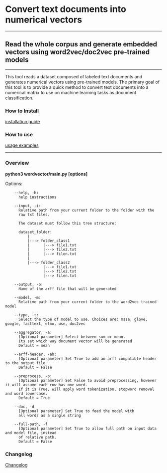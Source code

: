 # Convert text documents into numerical vectors
---
## Read the whole corpus and generate embedded vectors using word2vec/doc2vec pre-trained models
---

This tool reads a dataset composed of labeled text documents and generates numerical vectors using pre-trained models.
The primary goal of this tool is to provide a quick method to convert text documents into a numerical matrix to 
use on machine learning tasks as document classification.

### How to Install

[installation guide](docs/Install.md)


### How to use 

[usage examples](docs/examples.md)


---
### Overview

**python3 wordvector/main.py [options]**

  Options:

        --help, -h:
          help instructions

        --input, -i: 
          Relative path from your current folder to the folder with the 
          raw txt files.

          The dataset must follow this tree structure:

          dataset_folder:
              |
              |---> folder_class1
              |      |---> file1.txt
              |      |---> file2.txt
              |      |---> filen.txt
              |
              |---> folder_class2
                     |---> file1.txt
                     |---> file2.txt
                     |---> filen.txt

        --output, -o: 
          Name of the arff file that will be generated

        --model, -m: 
          Relative path from your current folder to the word2vec trained model

        --type, -t: 
          Select the type of model to use. Choices are: mssa, glove, google, fasttext, elmo, use, doc2vec

        --aggregator, -a: 
          [Optional parameter] Select between sum or mean. 
          Its set which way document vector will be generated
          Default = mean
        
        --arff-header, -ah: 
          [Optional parameter] Set True to add an arff compatible header to the output file
          Default = False

        --preprocess, -p:
          [Optional parameter] Set False to avoid preprocessing, however it will assume each row has one word.
          If it is True, will apply word tokenization, stopword removal and word lowercase.
          Default = True 
          
        --doc, -d
          [Optional parameter] Set True to feed the model with
          all words as a single string
          
        --full-path, -f
          [Optional parameter] Set True to allow full path on input data and model file, instead
          of relative path.
          Default = False

        
### Changelog 

[Changelog](docs/changelog.md)
